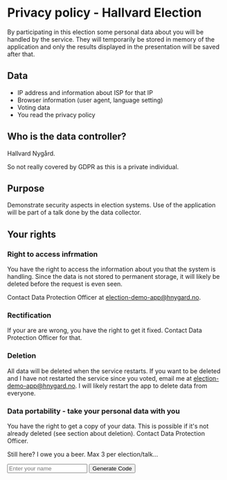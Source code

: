 

# Privacy policy - Hallvard Election

By participating in this election some personal data about you will be handled by the service. They will temporarily be stored in memory of the application and only the results displayed in the presentation will be saved after that.

## Data

- IP address and information about ISP for that IP
- Browser information (user agent, language setting)
- Voting data
- You read the privacy policy

## Who is the data controller?

Hallvard Nygård.

So not really covered by GDPR as this is a private individual.

## Purpose

Demonstrate security aspects in election systems. Use of the application will be part of a talk done by the data collector.


## Your rights

### Right to access infrmation

You have the right to access the information about you that the system is handling. Since the data is not stored to permanent storage, it will likely be deleted before the request is even seen.

Contact Data Protection Officer at election-demo-app@hnygard.no.

### Rectification

If your are are wrong, you have the right to get it fixed. Contact Data Protection Officer for that.

### Deletion

All data will be deleted when the service restarts. If you want to be deleted and I have not restarted the service since you voted, email me at election-demo-app@hnygard.no. I will likely restart the app to delete data from everyone.

### Data portability - take your personal data with you

You have the right to get a copy of your data. This is possible if it's not already deleted (see section about deletion). Contact Data Protection Officer.

Still here? I owe you a beer. Max 3 per election/talk...

<div id="beerForm">
  <input type="text" id="nameInput" placeholder="Enter your name" />
  <button onclick="generateCode()">Generate Code</button>
  <div id="codeResult" style="margin-top: 1rem; display: none;"></div>
</div>

<script>
function generateCode() {
  const name = document.getElementById('nameInput').value;
  if (!name) {
    alert('Please enter your name');
    return;
  }
  const code = Math.random().toString(36).substring(2, 8).toUpperCase();
  const result = document.getElementById('codeResult');
  result.innerHTML = `Your code: <strong>${code}</strong><br>Show this to Hallvard for your beer!`;
  result.style.display = 'block';
}
</script>
